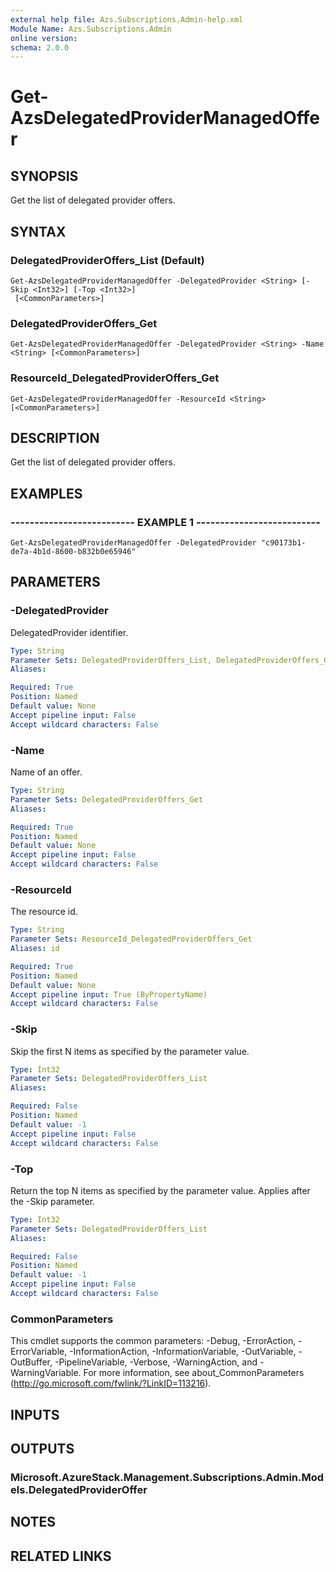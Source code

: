 ```yaml
---
external help file: Azs.Subscriptions.Admin-help.xml
Module Name: Azs.Subscriptions.Admin
online version: 
schema: 2.0.0
---
```


# Get-AzsDelegatedProviderManagedOffer

## SYNOPSIS
Get the list of delegated provider offers.

## SYNTAX

### DelegatedProviderOffers_List (Default)
```
Get-AzsDelegatedProviderManagedOffer -DelegatedProvider <String> [-Skip <Int32>] [-Top <Int32>]
 [<CommonParameters>]
```

### DelegatedProviderOffers_Get
```
Get-AzsDelegatedProviderManagedOffer -DelegatedProvider <String> -Name <String> [<CommonParameters>]
```

### ResourceId_DelegatedProviderOffers_Get
```
Get-AzsDelegatedProviderManagedOffer -ResourceId <String> [<CommonParameters>]
```

## DESCRIPTION
Get the list of delegated provider offers.

## EXAMPLES

### -------------------------- EXAMPLE 1 --------------------------
```
Get-AzsDelegatedProviderManagedOffer -DelegatedProvider "c90173b1-de7a-4b1d-8600-b832b0e65946"
```

## PARAMETERS

### -DelegatedProvider
DelegatedProvider identifier.

```yaml
Type: String
Parameter Sets: DelegatedProviderOffers_List, DelegatedProviderOffers_Get
Aliases: 

Required: True
Position: Named
Default value: None
Accept pipeline input: False
Accept wildcard characters: False
```

### -Name
Name of an offer.

```yaml
Type: String
Parameter Sets: DelegatedProviderOffers_Get
Aliases: 

Required: True
Position: Named
Default value: None
Accept pipeline input: False
Accept wildcard characters: False
```

### -ResourceId
The resource id.

```yaml
Type: String
Parameter Sets: ResourceId_DelegatedProviderOffers_Get
Aliases: id

Required: True
Position: Named
Default value: None
Accept pipeline input: True (ByPropertyName)
Accept wildcard characters: False
```

### -Skip
Skip the first N items as specified by the parameter value.

```yaml
Type: Int32
Parameter Sets: DelegatedProviderOffers_List
Aliases: 

Required: False
Position: Named
Default value: -1
Accept pipeline input: False
Accept wildcard characters: False
```

### -Top
Return the top N items as specified by the parameter value.
Applies after the -Skip parameter.

```yaml
Type: Int32
Parameter Sets: DelegatedProviderOffers_List
Aliases: 

Required: False
Position: Named
Default value: -1
Accept pipeline input: False
Accept wildcard characters: False
```

### CommonParameters
This cmdlet supports the common parameters: -Debug, -ErrorAction, -ErrorVariable, -InformationAction, -InformationVariable, -OutVariable, -OutBuffer, -PipelineVariable, -Verbose, -WarningAction, and -WarningVariable. For more information, see about_CommonParameters (http://go.microsoft.com/fwlink/?LinkID=113216).

## INPUTS

## OUTPUTS

### Microsoft.AzureStack.Management.Subscriptions.Admin.Models.DelegatedProviderOffer

## NOTES

## RELATED LINKS

